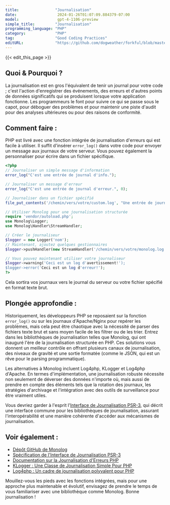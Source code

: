 ```yaml
---
title:                "Journalisation"
date:                  2024-01-26T01:07:09.884379-07:00
model:                 gpt-4-1106-preview
simple_title:         "Journalisation"
programming_language: "PHP"
category:             "PHP"
tag:                  "Good Coding Practices"
editURL:              "https://github.com/dogweather/forkful/blob/master/content/fr/php/logging.md"
---
```


{{< edit_this_page >}}

## Quoi & Pourquoi ?

La journalisation est en gros l'équivalent de tenir un journal pour votre code ; c'est l'action d'enregistrer des événements, des erreurs et d'autres points de données significatifs qui se produisent lorsque votre application fonctionne. Les programmeurs le font pour suivre ce qui se passe sous le capot, pour déboguer des problèmes et pour maintenir une piste d'audit pour des analyses ultérieures ou pour des raisons de conformité.

## Comment faire :

PHP est livré avec une fonction intégrée de journalisation d'erreurs qui est facile à utiliser. Il suffit d'insérer `error_log()` dans votre code pour envoyer un message aux journaux de votre serveur. Vous pouvez également la personnaliser pour écrire dans un fichier spécifique.

```php
<?php
// Journaliser un simple message d'information
error_log("C'est une entrée de journal d'info.");

// Journaliser un message d'erreur
error_log("C'est une entrée de journal d'erreur.", 0);

// Journaliser dans un fichier spécifié
file_put_contents('/chemin/vers/votre/custom.log', "Une entrée de journal personnalisée.\n", FILE_APPEND);

// Utiliser Monolog pour une journalisation structurée
require 'vendor/autoload.php';
use Monolog\Logger;
use Monolog\Handler\StreamHandler;

// Créer le journaliseur
$logger = new Logger('nom');
// Maintenant, ajoutez quelques gestionnaires
$logger->pushHandler(new StreamHandler('/chemin/vers/votre/monolog.log', Logger::WARNING));

// Vous pouvez maintenant utiliser votre journaliseur
$logger->warning('Ceci est un log d'avertissement!');
$logger->error('Ceci est un log d'erreur!');
?>
```

Cela sortira vos journaux vers le journal du serveur ou votre fichier spécifié en format texte brut.

## Plongée approfondie :

Historiquement, les développeurs PHP se reposaient sur la fonction `error_log()` ou sur les journaux d'Apache/Nginx pour repérer les problèmes, mais cela peut être chaotique avec la nécessité de parser des fichiers texte brut et sans moyen facile de les filtrer ou de les trier. Entrez dans les bibliothèques de journalisation telles que Monolog, qui ont inauguré l'ère de la journalisation structurée en PHP. Ces solutions vous donnent un meilleur contrôle en offrant plusieurs canaux de journalisation, des niveaux de gravité et une sortie formatée (comme le JSON, qui est un rêve pour le parsing programmatique).

Les alternatives à Monolog incluent Log4php, KLogger et Log4php d'Apache. En termes d'implémentation, une journalisation robuste nécessite non seulement de déverser des données n'importe où, mais aussi de prendre en compte des éléments tels que la rotation des journaux, les stratégies d'archivage et l'intégration avec des outils de surveillance pour être vraiment utiles.

Vous devriez garder à l'esprit l'[Interface de Journalisation PSR-3](https://www.php-fig.org/psr/psr-3/), qui décrit une interface commune pour les bibliothèques de journalisation, assurant l'interopérabilité et une manière cohérente d'accéder aux mécanismes de journalisation.

## Voir également :

- [Dépôt GitHub de Monolog](https://github.com/Seldaek/monolog)
- [Spécification de l'Interface de Journalisation PSR-3](https://www.php-fig.org/psr/psr-3/)
- [Documentation sur la Journalisation d'Erreurs PHP](https://www.php.net/manual/fr/function.error-log.php)
- [KLogger : Une Classe de Journalisation Simple Pour PHP](https://github.com/katzgrau/KLogger)
- [Log4php : Un cadre de journalisation polyvalent pour PHP](https://logging.apache.org/log4php/)

Mouillez-vous les pieds avec les fonctions intégrées, mais pour une approche plus maintenable et évolutif, envisagez de prendre le temps de vous familiariser avec une bibliothèque comme Monolog. Bonne journalisation !
